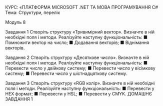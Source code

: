 КУРС: «ПЛАТФОРМА MICROSOFT .NET ТА МОВА ПРОГРАМУВАННЯ C#
Тема: Структури, перелік

Модуль 8

Завдання 1
Створіть структуру «Тривимірний вектор». Визначте в ній необхідні поля і методи. Реалізуйте наступну функціональність:
■ Помножити вектор на число;
■ Додавання векторів;
■ Віднімання векторів.

Завдання 2
Створіть структуру «Десяткове число». Визначте в ній необхідні поля і методи. Реалізуйте наступну функціональність:
■ Перевести число у двійкову систему;
■ Перевести число у вісімкову систему;
■ Перевести число у шістнадцяткову систему.

Завдання 3
Створіть структуру «RGB колір». Визначте в ній необхідні поля і методи. Реалізуйте наступну функціональність:
■ Перевести у HEX формат;
■ Перевести у HSL;
■ Перевести у CMYK.
ДОМАШНЄ ЗАВДАННЯ
1
